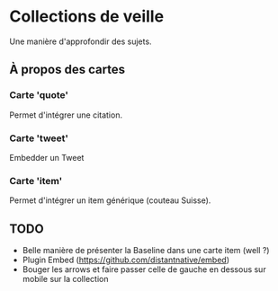 # Collections de veille 

Une manière d'approfondir des sujets.

## À propos des cartes 

### Carte 'quote' 

Permet d'intégrer une citation. 

### Carte 'tweet'

Embedder un Tweet

### Carte 'item' 

Permet d'intégrer un item générique (couteau Suisse).

## TODO 

- Belle manière de présenter la Baseline dans une carte item (well ?) 
- Plugin Embed (https://github.com/distantnative/embed) 
- Bouger les arrows et faire passer celle de gauche en dessous sur mobile sur la collection


